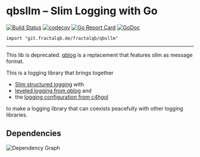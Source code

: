 # qbsllm – Slim Logging with Go
[![Build Status](https://travis-ci.org/fractalqb/qbsllm.svg)](https://travis-ci.org/fractalqb/qbsllm)
[![codecov](https://codecov.io/gh/fractalqb/qbsllm/branch/master/graph/badge.svg)](https://codecov.io/gh/fractalqb/qbsllm)
[![Go Report Card](https://goreportcard.com/badge/github.com/fractalqb/qbsllm)](https://goreportcard.com/report/github.com/fractalqb/qbsllm)
[![GoDoc](https://godoc.org/github.com/fractalqb/qbsllm?status.svg)](https://pkg.go.dev/git.fractalqb.de/fractalqb/qbsllm)

`import "git.fractalqb.de/fractalqb/qbsllm"`

---

This lib is deprecated. [qblog](https://codeberg.org/fractalqb/qblog)
is a replacement that features sllm as message format.

This is a logging library that brings together

- [Slim structured logging](https://git.fractalqb.de/fractalqb/sllm)
with
- [leveled logging from qblog](https://codeberg.org/fractalqb/qblog)
and
- the [logging configuration from
  c4hgol](https://codeberg.org/fractalqb/c4hgol)

to make a logging library that can coexists peacefully with other
logging libraries.

## Dependencies
![Dependency Graph](file:depgraph.svg)
